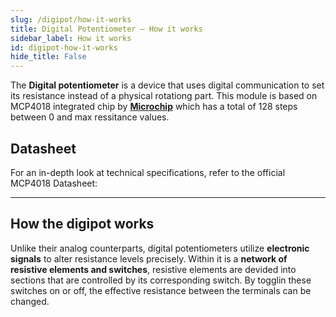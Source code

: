 ```yaml
---
slug: /digipot/how-it-works 
title: Digital Potentiometer – How it works
sidebar_label: How it works
id: digipot-how-it-works 
hide_title: False
---  
```


The **Digital potentiometer** is a device that uses digital communication to set its resistance instead of a physical rotationg part. This module is based on MCP4018 integrated chip by [**Microchip**](https://www.microchip.com/en-us/product/mcp4018) which has a total of 128 steps between 0 and max ressitance values.

<CenteredImage src="/img/digipot/MCP4018_highlighted.jpg" alt="MCP4018 on board" caption="MCP4018 on board" width="400px" />

## Datasheet

For an in-depth look at technical specifications, refer to the official MCP4018 Datasheet:  

<QuickLink  
  title="MCP4018 Datasheet"  
  description="Detailed technical documentation for the MCP4018 digital potentiometer"  
  url="https://soldered.com/productdata/2020/05/Soldered_MCP4018_datasheet.pdf"  
/>  

---

## How the digipot works
Unlike their analog counterparts, digital potentiometers utilize **electronic signals** to alter resistance levels precisely. Within it is a **network of resistive elements and switches**, resistive elements are devided into sections that are controlled by its corresponding switch. By togglin these switches on or off, the effective resistance between the terminals can be changed.

<CenteredImage src="/img/digipot/Digital_Potentiometer_Principle.svg" alt="Digital potentiometer principle using a resistor ladder" caption="Digital potentiometer principle using a resistor ladder" width="400px" />

